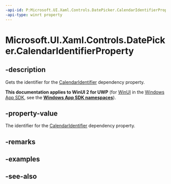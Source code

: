```yaml
---
-api-id: P:Microsoft.UI.Xaml.Controls.DatePicker.CalendarIdentifierProperty
-api-type: winrt property
---
```


<!-- Property syntax
public Windows.UI.Xaml.DependencyProperty CalendarIdentifierProperty { get; }
-->

# Microsoft.UI.Xaml.Controls.DatePicker.CalendarIdentifierProperty

## -description
Gets the identifier for the [CalendarIdentifier](datepicker_calendaridentifier.md) dependency property.

**This documentation applies to WinUI 2 for UWP** (for [WinUI](/windows/apps/winui/winui3/) in the [Windows App SDK](/windows/apps/windows-app-sdk/), see the **[Windows App SDK namespaces](/windows/windows-app-sdk/api/winrt/)**).

## -property-value
The identifier for the [CalendarIdentifier](datepicker_calendaridentifier.md) dependency property.

## -remarks

## -examples

## -see-also
